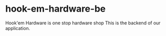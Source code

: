 # hook-em-hardware-be
Hook'em Hardware is one stop hardware shop
This is the backend of our application.